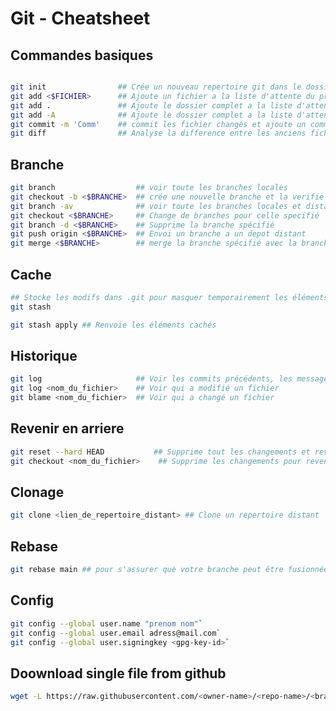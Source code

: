 Git - Cheatsheet
===============
<!-- meta ------------------------------------------------------------------------------

Description ==  Cheatsheet de l'outils Git pour Linux
Tags        ==  Cheatsheet Tool Git

Post_Type   ==  Cheatsheet
Preview     ==  image/cli
Author      ==  Loxcy

Version     == 0.1
Featured    == True
Visible     == False
Draft       == True

created_at  == 2022-01-10 00:00:00
published_at== 2022-01-10 00:00:00
updated_at   == 2022-01-10 00:00:00


---------------------------------------------------------------------------- endmeta -->

## Commandes basiques
```bash

git init                ## Crée un nouveau repertoire git dans le dossier  
git add <$FICHIER>      ## Ajoute un fichier a la liste d'attente du prochain commit 
git add .               ## Ajoute le dossier complet a la liste d'attente du prochain commit
git add -A              ## Ajoute le dossier complet a la liste d'attente du prochain commit
git commit -m 'Comm'    ## commit les fichier changés et ajoute un commentaire 
git diff                ## Analyse la difference entre les anciens fichiers et ceux en liste d'attente
```

## Branche
```bash
git branch                  ## voir toute les branches locales  
git checkout -b <$BRANCHE>  ## crée une nouvelle branche et la verifie  
git branch -av              ## voir toute les branches locales et distantes  
git checkout <$BRANCHE>     ## Change de branches pour celle specifié  
git branch -d <$BRANCHE>    ## Supprime la branche spécifié  
git push origin <$BRANCHE>  ## Envoi un branche a un depot distant  
git merge <$BRANCHE>        ## merge la branche spécifié avec la branche active
```


## Cache
```bash
## Stocke les modifs dans .git pour masquer temporairement les éléments modifiés (exécuter `git add` avant)  
git stash

git stash apply ## Renvoie les éléments cachés
```


## Historique
```bash
git log                     ## Voir les commits précédents, les messages, et les ids  
git log <nom_du_fichier>    ## Voir qui a modifié un fichier  
git blame <nom_du_fichier>  ## Voir qui a changé un fichier
```

## Revenir en arriere
```bash
git reset --hard HEAD           ## Supprime tout les changements et reviens au precedent commit  
git checkout <nom_du_fichier>    ## Supprime les changements pour revenir a son état precedent
```

## Clonage
```bash
git clone <lien_de_repertoire_distant> ## Clone un repertoire distant 
```

## Rebase
```bash
git rebase main ## pour s'assurer que votre branche peut être fusionnée avec la branche main
```

## Config
```bash
git config --global user.name "prenom nom"`  
git config --global user.email adress@mail.com`  
git config --global user.signingkey <gpg-key-id>`
```

## Doownload single file from github
```bash
wget -L https://raw.githubusercontent.com/<owner-name>/<repo-name>/<branch>/<file>
```  